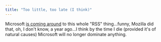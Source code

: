 ```yaml
---
title: "Too little, too late (I think)"
---
```

Microsoft [is coming
around](http://seattlepi.nwsource.com/business/230002_msftrss25.html) to this
whole "RSS" thing...funny, Mozilla did that, oh, I don't know, a year ago...I
think by the time I die (provided it's of natural causes) Microsoft will no
longer dominate anything.

